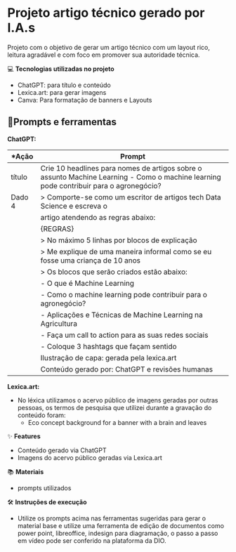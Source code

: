 
# Projeto artigo técnico gerado por I.A.s

Projeto com o objetivo de gerar um artigo técnico com um layout rico, leitura agradável e com foco em promover sua autoridade técnica.


💻 **Tecnologias utilizadas no projeto**
- ChatGPT: para título e conteúdo
- Lexica.art: para gerar imagens
- Canva: Para formatação de banners e Layouts

## 📄**Prompts e ferramentas**    
**ChatGPT:**                           

| ***Ação**| **Prompt**                                                                |
|----------|---------------------------------------------------------------------------|
|  título  |Crie 10 headlines para nomes de artigos sobre o assunto Machine Learning - Como o machine learning pode contribuir para o agronegócio?                                                                    |
| Dado 4   | > Comporte-se como um escritor de artigos tech Data Science e escreva o  |
|          |   artigo atendendo as regras abaixo:                                      |
|          | {REGRAS}                                                                  |
|          | > No máximo 5 linhas por blocos de explicação                             |
|          | > Me explique de uma maneira informal como se eu fosse uma criança de 10 anos |
|          | > Os blocos que serão criados estão abaixo:                               |
|          |   - O que é Machine Learning                                             |
|          |   - Como o machine learning pode contribuir para o agronegócio?           |
|          |   - Aplicações e Técnicas de Machine Learning na Agricultura              |
|          | - Faça um call to action para as suas redes sociais                       |
|          | - Coloque 3 hashtags que façam sentido                                    |
|          |Ilustração de capa: gerada pela lexica.art                                 |
|          |Conteúdo gerado por: ChatGPT e revisões humanas                            |



**Lexica.art:**
- No léxica utilizamos o acervo público de imagens geradas por outras pessoas, os termos de pesquisa que utilizei durante a gravação do conteúdo foram:
  - Eco concept background for a banner with a brain and leaves

✨ **Features**
- Conteúdo gerado via ChatGPT
- Imagens do acervo público geradas via Lexica.art

📚 **Materiais**
- prompts utilizados

🛠️ **Instruções de execução**
- Utilize os prompts acima nas ferramentas sugeridas para gerar o material base e utilize uma ferramenta de edição de documentos como power point, libreoffice, indesign para diagramação, o passo a passo em vídeo pode ser conferido na plataforma da DIO.
